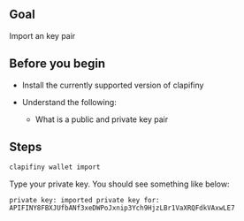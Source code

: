## Goal

Import an key pair

## Before you begin

* Install the currently supported version of clapifiny

* Understand the following:
  * What is a public and private key pair

## Steps

```bash
clapifiny wallet import
```

Type your private key. You should see something like below:

```shell
private key: imported private key for: APIFINY8FBXJUfbANf3xeDWPoJxnip3Ych9HjzLBr1VaXRQFdkVAxwLE7
```